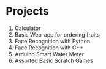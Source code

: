 # Projects

1) Calculator
2) Basic Web-app for ordering fruits
3) Face Recognition with Python
4) Face Recognition with C++
5) Arduino Smart Water Meter
6) Assorted Basic Scratch Games
